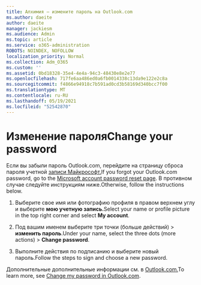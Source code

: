 ```yaml
---
title: Алхимия — измените пароль на Outlook.com
ms.author: daeite
author: daeite
manager: jackiesm
ms.audience: Admin
ms.topic: article
ms.service: o365-administration
ROBOTS: NOINDEX, NOFOLLOW
localization_priority: Normal
ms.collection: Adm_O365
ms.custom: ''
ms.assetid: 0bd18328-35e4-4e4a-94c3-48430e8e2e77
ms.openlocfilehash: 717fe6aa486ed0a6fb0014338c13da9e122e2c8a
ms.sourcegitcommit: f4866e94918c7b591ad0cd3b58169d340bcc7f00
ms.translationtype: MT
ms.contentlocale: ru-RU
ms.lasthandoff: 05/19/2021
ms.locfileid: "52542870"
---
```

# <a name="change-your-password"></a><span data-ttu-id="1c5ff-102">Изменение пароля</span><span class="sxs-lookup"><span data-stu-id="1c5ff-102">Change your password</span></span>

<span data-ttu-id="1c5ff-103">Если вы забыли пароль Outlook.com, перейдите на страницу сброса пароля учетной [записи Майкрософт.](https://go.microsoft.com/fwlink/p/?linkid=841909)</span><span class="sxs-lookup"><span data-stu-id="1c5ff-103">If you forgot your Outlook.com password, go to the [Microsoft account password reset page](https://go.microsoft.com/fwlink/p/?linkid=841909).</span></span> <span data-ttu-id="1c5ff-104">В противном случае следуйте инструкциям ниже.</span><span class="sxs-lookup"><span data-stu-id="1c5ff-104">Otherwise, follow the instructions below.</span></span>
  
1. <span data-ttu-id="1c5ff-105">Выберите свое имя или фотографию профиля в правом верхнем углу и выберите **мою учетную запись.**</span><span class="sxs-lookup"><span data-stu-id="1c5ff-105">Select your name or profile picture in the top right corner and select **My account**.</span></span> 
    
2. <span data-ttu-id="1c5ff-106">Под вашим именем выберите три точки (больше действий) > **изменить пароль**.</span><span class="sxs-lookup"><span data-stu-id="1c5ff-106">Under your name, select the three dots (more actions) > **Change password**.</span></span> 
    
3. <span data-ttu-id="1c5ff-107">Выполните действия по подписанию и выберите новый пароль.</span><span class="sxs-lookup"><span data-stu-id="1c5ff-107">Follow the steps to sign and choose a new password.</span></span> 
    
<span data-ttu-id="1c5ff-108">Дополнительные дополнительные информации см. в [Outlook.com.](https://support.office.com/article/2138d690-811c-4545-b2f3-e4dbe80c9735.aspx)</span><span class="sxs-lookup"><span data-stu-id="1c5ff-108">To learn more, see [Change my password in Outlook.com](https://support.office.com/article/2138d690-811c-4545-b2f3-e4dbe80c9735.aspx).</span></span>
  

